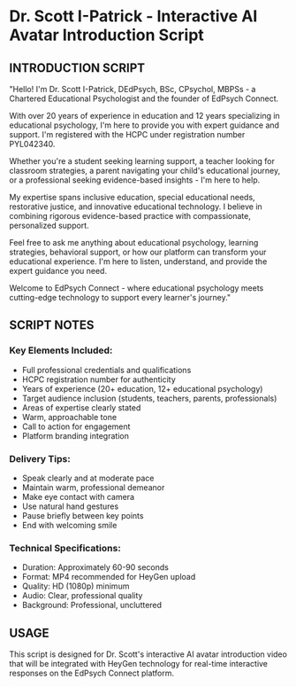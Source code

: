 # Dr. Scott I-Patrick - Interactive AI Avatar Introduction Script

## INTRODUCTION SCRIPT

"Hello! I'm Dr. Scott I-Patrick, DEdPsych, BSc, CPsychol, MBPSs - a Chartered Educational Psychologist and the founder of EdPsych Connect.

With over 20 years of experience in education and 12 years specializing in educational psychology, I'm here to provide you with expert guidance and support. I'm registered with the HCPC under registration number PYL042340.

Whether you're a student seeking learning support, a teacher looking for classroom strategies, a parent navigating your child's educational journey, or a professional seeking evidence-based insights - I'm here to help.

My expertise spans inclusive education, special educational needs, restorative justice, and innovative educational technology. I believe in combining rigorous evidence-based practice with compassionate, personalized support.

Feel free to ask me anything about educational psychology, learning strategies, behavioral support, or how our platform can transform your educational experience. I'm here to listen, understand, and provide the expert guidance you need.

Welcome to EdPsych Connect - where educational psychology meets cutting-edge technology to support every learner's journey."

## SCRIPT NOTES

### Key Elements Included:
- Full professional credentials and qualifications
- HCPC registration number for authenticity
- Years of experience (20+ education, 12+ educational psychology)
- Target audience inclusion (students, teachers, parents, professionals)
- Areas of expertise clearly stated
- Warm, approachable tone
- Call to action for engagement
- Platform branding integration

### Delivery Tips:
- Speak clearly and at moderate pace
- Maintain warm, professional demeanor
- Make eye contact with camera
- Use natural hand gestures
- Pause briefly between key points
- End with welcoming smile

### Technical Specifications:
- Duration: Approximately 60-90 seconds
- Format: MP4 recommended for HeyGen upload
- Quality: HD (1080p) minimum
- Audio: Clear, professional quality
- Background: Professional, uncluttered

## USAGE
This script is designed for Dr. Scott's interactive AI avatar introduction video that will be integrated with HeyGen technology for real-time interactive responses on the EdPsych Connect platform.

